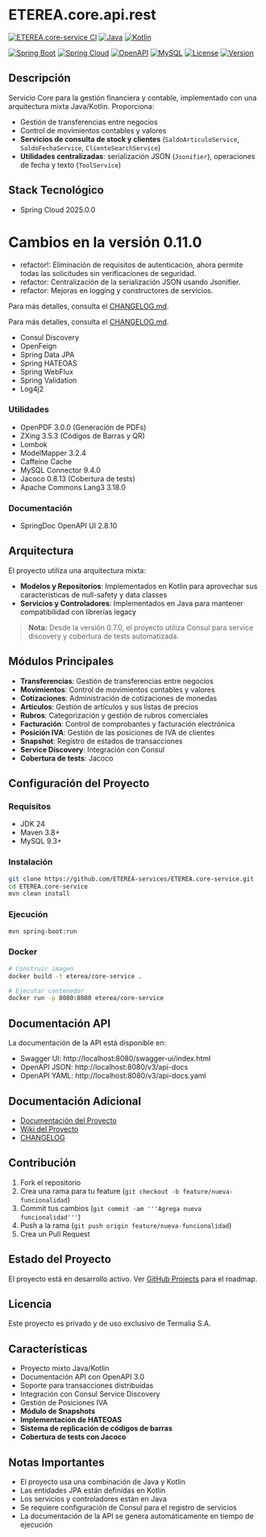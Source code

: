 # ETEREA.core.api.rest

[![ETEREA.core-service CI](https://github.com/ETEREA-services/ETEREA.core-service/actions/workflows/maven.yml/badge.svg?branch=main)](https://github.com/ETEREA-services/ETEREA.core-service/actions/workflows/maven.yml)
[![Java](https://img.shields.io/badge/Java-24-blue.svg)](https://www.oracle.com/java/technologies/javase/jdk24-archive-downloads.html)
[![Kotlin](https://img.shields.io/badge/Kotlin-2.2.20-blueviolet.svg)](https://kotlinlang.org/)

[![Spring Boot](https://img.shields.io/badge/Spring%20Boot-3.5.6-green.svg)](https://spring.io/projects/spring-boot)
[![Spring Cloud](https://img.shields.io/badge/Spring%20Cloud-2025.0.0-green.svg)](https://spring.io/projects/spring-cloud)
[![OpenAPI](https://img.shields.io/badge/OpenAPI-2.8.10-blue.svg)](https://springdoc.org/)
[![MySQL](https://img.shields.io/badge/MySQL-9.4.0-orange.svg)](https://www.mysql.com/)
[![License](https://img.shields.io/badge/License-Proprietary-red.svg)](LICENSE)
[![Version](https://img.shields.io/badge/Version-0.11.0-blue.svg)](https://github.com/ETEREA-services/ETEREA.core-service/releases)

## Descripción

Servicio Core para la gestión financiera y contable, implementado con una arquitectura mixta Java/Kotlin. Proporciona:

- Gestión de transferencias entre negocios
- Control de movimientos contables y valores
- **Servicios de consulta de stock y clientes** (`SaldoArticuloService`, `SaldoFechaService`, `ClienteSearchService`)
- **Utilidades centralizadas**: serialización JSON (`Jsonifier`), operaciones de fecha y texto (`ToolService`)

## Stack Tecnológico
- Spring Cloud 2025.0.0



# Cambios en la versión 0.11.0

- refactor!: Eliminación de requisitos de autenticación, ahora permite todas las solicitudes sin verificaciones de seguridad.
- refactor: Centralización de la serialización JSON usando Jsonifier.
- refactor: Mejoras en logging y constructores de servicios.

Para más detalles, consulta el [CHANGELOG.md](CHANGELOG.md).

Para más detalles, consulta el [CHANGELOG.md](CHANGELOG.md).
  - Consul Discovery
  - OpenFeign
- Spring Data JPA
- Spring HATEOAS
- Spring WebFlux
- Spring Validation
- Log4j2

### Utilidades
- OpenPDF 3.0.0 (Generación de PDFs)
- ZXing 3.5.3 (Códigos de Barras y QR)
- Lombok
- ModelMapper 3.2.4
- Caffeine Cache
- MySQL Connector 9.4.0
- Jacoco 0.8.13 (Cobertura de tests)
- Apache Commons Lang3 3.18.0

### Documentación
- SpringDoc OpenAPI UI 2.8.10

## Arquitectura

El proyecto utiliza una arquitectura mixta:
- **Modelos y Repositorios**: Implementados en Kotlin para aprovechar sus características de null-safety y data classes
- **Servicios y Controladores**: Implementados en Java para mantener compatibilidad con librerías legacy

> **Nota:** Desde la versión 0.7.0, el proyecto utiliza Consul para service discovery y cobertura de tests automatizada.

## Módulos Principales

- **Transferencias**: Gestión de transferencias entre negocios
- **Movimientos**: Control de movimientos contables y valores
- **Cotizaciones**: Administración de cotizaciones de monedas
- **Artículos**: Gestión de artículos y sus listas de precios
- **Rubros**: Categorización y gestión de rubros comerciales
- **Facturación**: Control de comprobantes y facturación electrónica
- **Posición IVA**: Gestión de las posiciones de IVA de clientes
- **Snapshot**: Registro de estados de transacciones
- **Service Discovery**: Integración con Consul
- **Cobertura de tests**: Jacoco

## Configuración del Proyecto

### Requisitos
- JDK 24
- Maven 3.8+
- MySQL 9.3+

### Instalación
```bash
git clone https://github.com/ETEREA-services/ETEREA.core-service.git
cd ETEREA.core-service
mvn clean install
```

### Ejecución
```bash
mvn spring-boot:run
```

### Docker
```bash
# Construir imagen
docker build -t eterea/core-service .

# Ejecutar contenedor
docker run -p 8080:8080 eterea/core-service
```

## Documentación API

La documentación de la API está disponible en:

- Swagger UI: http://localhost:8080/swagger-ui/index.html
- OpenAPI JSON: http://localhost:8080/v3/api-docs
- OpenAPI YAML: http://localhost:8080/v3/api-docs.yaml

## Documentación Adicional

- [Documentación del Proyecto](https://eterea-services.github.io/ETEREA.core-service/)
- [Wiki del Proyecto](https://github.com/ETEREA-services/ETEREA.core-service/wiki)
- [CHANGELOG](CHANGELOG.md)

## Contribución

1. Fork el repositorio
2. Crea una rama para tu feature (`git checkout -b feature/nueva-funcionalidad`)
3. Commit tus cambios (`git commit -am '''Agrega nueva funcionalidad'''`)
4. Push a la rama (`git push origin feature/nueva-funcionalidad`)
5. Crea un Pull Request

## Estado del Proyecto

El proyecto está en desarrollo activo. Ver [GitHub Projects](https://github.com/ETEREA-services/ETEREA.core-service/projects) para el roadmap.

## Licencia

Este proyecto es privado y de uso exclusivo de Termalia S.A.

## Características

- Proyecto mixto Java/Kotlin
- Documentación API con OpenAPI 3.0
- Soporte para transacciones distribuidas
- Integración con Consul Service Discovery
- Gestión de Posiciones IVA
- **Módulo de Snapshots**
- **Implementación de HATEOAS**
- **Sistema de replicación de códigos de barras**
- **Cobertura de tests con Jacoco**

## Notas Importantes

- El proyecto usa una combinación de Java y Kotlin
- Las entidades JPA están definidas en Kotlin
- Los servicios y controladores están en Java
- Se requiere configuración de Consul para el registro de servicios
- La documentación de la API se genera automáticamente en tiempo de ejecución